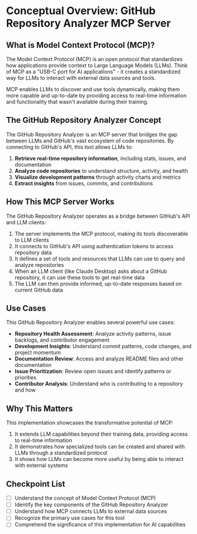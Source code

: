 Conceptual Overview: GitHub Repository Analyzer MCP Server
==========================================================

What is Model Context Protocol (MCP)?
-------------------------------------

The Model Context Protocol (MCP) is an open protocol that standardizes how applications provide context to Large Language Models (LLMs). Think of MCP as a "USB-C port for AI applications" - it creates a standardized way for LLMs to interact with external data sources and tools.

MCP enables LLMs to discover and use tools dynamically, making them more capable and up-to-date by providing access to real-time information and functionality that wasn't available during their training.

The GitHub Repository Analyzer Concept
--------------------------------------

The GitHub Repository Analyzer is an MCP server that bridges the gap between LLMs and GitHub's vast ecosystem of code repositories. By connecting to GitHub's API, this tool allows LLMs to:

1.  **Retrieve real-time repository information**, including stats, issues, and documentation
2.  **Analyze code repositories** to understand structure, activity, and health
3.  **Visualize development patterns** through activity charts and metrics
4.  **Extract insights** from issues, commits, and contributions

How This MCP Server Works
-------------------------

The GitHub Repository Analyzer operates as a bridge between GitHub's API and LLM clients:

1.  The server implements the MCP protocol, making its tools discoverable to LLM clients
2.  It connects to GitHub's API using authentication tokens to access repository data
3.  It defines a set of tools and resources that LLMs can use to query and analyze repositories
4.  When an LLM client (like Claude Desktop) asks about a GitHub repository, it can use these tools to get real-time data
5.  The LLM can then provide informed, up-to-date responses based on current GitHub data

Use Cases
---------

This GitHub Repository Analyzer enables several powerful use cases:

-   **Repository Health Assessment**: Analyze activity patterns, issue backlogs, and contributor engagement
-   **Development Insights**: Understand commit patterns, code changes, and project momentum
-   **Documentation Review**: Access and analyze README files and other documentation
-   **Issue Prioritization**: Review open issues and identify patterns or priorities
-   **Contributor Analysis**: Understand who is contributing to a repository and how

Why This Matters
----------------

This implementation showcases the transformative potential of MCP:

1.  It extends LLM capabilities beyond their training data, providing access to real-time information
2.  It demonstrates how specialized tools can be created and shared with LLMs through a standardized protocol
3.  It shows how LLMs can become more useful by being able to interact with external systems

Checkpoint List
---------------

-   [ ]  Understand the concept of Model Context Protocol (MCP)
-   [ ]  Identify the key components of the GitHub Repository Analyzer
-   [ ]  Understand how MCP connects LLMs to external data sources
-   [ ]  Recognize the primary use cases for this tool
-   [ ]  Comprehend the significance of this implementation for AI capabilities